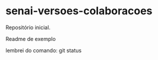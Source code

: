 # senai-versoes-colaboracoes
Repositório inicial.

Readme de exemplo

lembrei do comando: git status